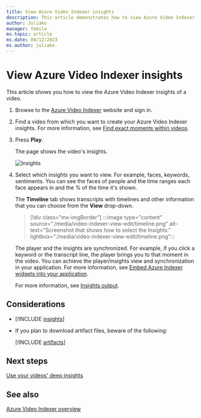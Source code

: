 ```yaml
---
title: View Azure Video Indexer insights
description: This article demonstrates how to view Azure Video Indexer insights.
author: Juliako
manager: femila
ms.topic: article
ms.date: 04/12/2023
ms.author: juliako
---
```


# View Azure Video Indexer insights

This article shows you how to view the Azure Video Indexer insights of a video.

1. Browse to the [Azure Video Indexer](https://www.videoindexer.ai/) website and sign in.
2. Find a video from which you want to create your Azure Video Indexer insights. For more information, see [Find exact moments within videos](video-indexer-search.md).
3. Press **Play**.

	The page shows the video's insights. 

	![Insights](./media/video-indexer-view-edit/video-indexer-summarized-insights.png)
4. Select which insights you want to view. For example, faces, keywords, sentiments. You can see the faces of people and the time ranges each face appears in and the % of the time it's shown.

	The **Timeline** tab shows transcripts with timelines and other information that you can choose from the **View** drop-down.

    > [!div class="mx-imgBorder"]
    > :::image type="content" source="./media/video-indexer-view-edit/timeline.png" alt-text="Screenshot that shows how to select the Insights." lightbox="./media/video-indexer-view-edit/timeline.png":::

	The player and the insights are synchronized. For example, if you click a keyword or the transcript line, the player brings you to that moment in the video. You can achieve the player/insights view and synchronization in your application. For more information, see [Embed Azure Indexer widgets into your application](video-indexer-embed-widgets.md). 

	For more information, see [Insights output](video-indexer-output-json-v2.md).

## Considerations

- [!INCLUDE [insights](./includes/insights.md)]
- If you plan to download artifact files, beware of the following: 
	
	[!INCLUDE [artifacts](./includes/artifacts.md)]
	
## Next steps

[Use your videos' deep insights](use-editor-create-project.md)

## See also

[Azure Video Indexer overview](video-indexer-overview.md)

